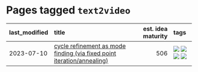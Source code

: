 # Pages tagged `text2video`

|last_modified|title|est. idea maturity|tags
|:---|:---|---:|:---|
|2023-07-10|[cycle refinement as mode finding (via fixed point iteration/annealing)](../cycle_refinement_as_modefinding.md)|506|[![](https://img.shields.io/badge/tag-experimental-9c3a4a)](../tags/experimental.md) [![](https://img.shields.io/badge/tag-publication-35d420)](../tags/publication.md) [![](https://img.shields.io/badge/tag-text2image-7a219d)](../tags/text2image.md) [![](https://img.shields.io/badge/tag-text2video-a777bf)](../tags/text2video.md)|